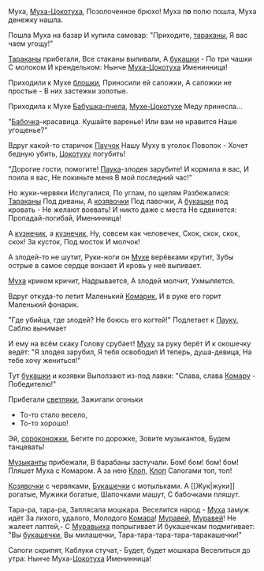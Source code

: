 Муха, [Муха-Цокотуха](Прочее/Корней%20Чуковский/Персонажи/Муха-цокотуха.md), 
Позолоченное брюхо!
Муха п**о** полю пошла, 
Муха денежку нашла.

Пошла Муха на базар
И купила самовар:
"Приходите, [тараканы](Тараканы.md), 
Я вас чаем угощу!"

[Тараканы](Тараканы.md) прибегали, 
Все стаканы выпивали, 
А [букашки](букашки.md) -
По три чашки 
С молоком
И крендельком: 
Нынче [Муха-Цокотуха](Прочее/Корней%20Чуковский/Персонажи/Муха-цокотуха.md) 
Именинница! 

Приходили к Мухе [блошки](блошки.md), 
Приносили ей сапожки, 
А сапожки не простые - 
В них застежки золотые. 

Приходила к Мухе
[Бабушка-пчела](Бабушка-пчела.md), 
[Мухе-Цокотухе](Прочее/Корней%20Чуковский/Персонажи/Муха-цокотуха.md)
Меду принесла... 

"[Бабочка](Бабочка.md)-красавица.
Кушайте варенье! 
Или вам не нравится 
Наше угощенье?"

Вдруг какой-то старичок
[Паучок](Паучок.md) 
Нашу Муху в уголок 
Поволок - 
Хочет бедную убить, 
[Цокотуху](Прочее/Корней%20Чуковский/Персонажи/Муха-цокотуха.md) погубить! 

"Дорогие гости, помогите!
[Паука](Паучок.md)-злодея зарубите! 
И кормила я вас,
И поила я вас, 
Не покиньте меня 
В мой последний час!" 

Но жуки-червяки 
Испугалися, 
По углам, по щелям 
Разбежалися: 
[Тараканы](Тараканы.md) 
Под диваны, 
А [козявочки](козявочки.md) 
Под лавочки, 
А [букашки](букашки.md) под кровать - 
Не желают воевать! 
И никто даже с места 
Не сдвинется: 
Пропадай-погибай, 
Именинница! 

А [кузнечик](кузнечик.md), а [кузнечик](кузнечик.md), 
Ну, совсем как человечек, 
Скок, скок, скок, скок! 
За кусток, 
Под мосток
И молчок! 

А злодей-то не шутит, 
Руки-ноги он 
[Мухе](Прочее/Корней%20Чуковский/Персонажи/Муха-цокотуха.md) верёвками крутит, 
Зубы острые в самое сердце вонзает 
И кровь у неё выпивает. 

[Муха](Прочее/Корней%20Чуковский/Персонажи/Муха-цокотуха.md) криком кричит, 
Надрывается, 
А злодей молчит, 
Ухмыляется. 

Вдруг откуда-то летит 
Маленький [Комарик](Комар.md), 
И в руке его горит 
Маленький фонарик. 

"Где убийца, где злодей? 
Не боюсь его когтей!" 
Подлетает к [Пауку](Паучок.md), 
Саблю вынимает 

И ему на всём скаку 
Голову срубает! 
[Муху](Прочее/Корней%20Чуковский/Персонажи/Муха-цокотуха.md) за руку берёт И к окошечку ведёт: "Я злодея зарубил, 
Я тебя освободил 
И теперь, душа-девица, 
На тебе хочу жениться!" 

Тут [букашки](букашки.md) и козявки 
Выползают из-под лавки: 
"Слава, слава [Комару](Комар.md) - 
Победителю!" 

Прибегали [светляки](светляки.md), 
Зажигали огоньки
- То-то стало весело, 
- То-то хорошо!

Эй, [сороконожки](сороконожки.md), 
Бегите по дорожке, 
Зовите музыкантов, 
Будем танцевать! 

[Музыканты](Музыканты.md) прибежали, 
В барабаны застучали. 
Бом! бом! бом! бом! 
Пляшет Муха с Комаром. 
А за нею [Клоп](Клоп.md), [Клоп](Клоп.md) 
Сапогами топ, топ! 

[Козявочки](козявочки.md) с червяками, 
[Букашечки](букашки.md) с мотыльками. 
А [[Жук|жуки]] рогатые, 
Мужики богатые, 
Шапочками машут, 
С бабочками пляшут. 

Тара-ра, тара-ра, 
Заплясала мошкара. 
Веселится народ - 
[Муха](Прочее/Корней%20Чуковский/Персонажи/Муха-цокотуха.md) замуж идёт 
За лихого, удалого, 
Молодого [Комара](Комар.md)! 
[Муравей](Муравей.md), [Муравей](Муравей.md)! 
Не жалеет лаптей,-
С [Муравьиха](Муравьиха.md) попрыгивает 
И букашечкам подмигивает: 
"Вы [букашечки](букашки.md),
Вы милашечки,
Тара-тара-тара-тара-таракашечки!" 

Сапоги скрипят, 
Каблуки стучат,- 
Будет, будет мошкара 
Веселиться до утра: 
Нынче Муха-[Цокотуха](Прочее/Корней%20Чуковский/Персонажи/Муха-цокотуха.md) 
Именинница!